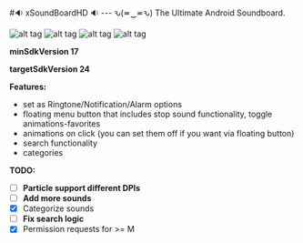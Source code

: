 #:sound: xSoundBoardHD :sound: --- ԅ(≖‿≖ԅ)
The Ultimate Android Soundboard.

![alt tag](https://raw.githubusercontent.com/xtonousou/xSoundBoardHD/master/preview/screen_a.jpg)
![alt tag](https://raw.githubusercontent.com/xtonousou/xSoundBoardHD/master/preview/screen_b.jpg)
![alt tag](https://raw.githubusercontent.com/xtonousou/xSoundBoardHD/master/preview/screen_c.jpg)
![alt tag](https://raw.githubusercontent.com/xtonousou/xSoundBoardHD/master/preview/screen_d.jpg)

**minSdkVersion 17**

**targetSdkVersion 24**

**Features:**
* set as Ringtone/Notification/Alarm options
* floating menu button that includes stop sound functionality, toggle animations-favorites
* animations on click (you can set them off if you want via floating button)
* search functionality
* categories

**TODO:**
- [ ] **Particle support different DPIs**
- [ ] **Add more sounds**
- [X] Categorize sounds
- [ ] **Fix search logic**
- [X] Permission requests for >= M
